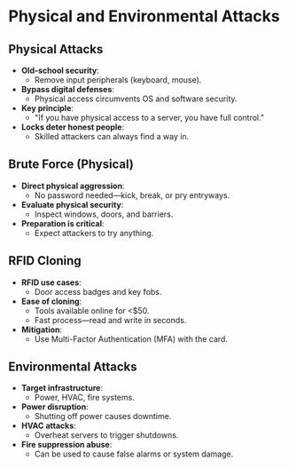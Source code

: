 # Physical and Environmental Attacks

## Physical Attacks
- **Old-school security**:
  - Remove input peripherals (keyboard, mouse).
- **Bypass digital defenses**:
  - Physical access circumvents OS and software security.
- **Key principle**: 
  - "If you have physical access to a server, you have full control."
- **Locks deter honest people**:
  - Skilled attackers can always find a way in.

## Brute Force (Physical)
- **Direct physical aggression**:
  - No password needed—kick, break, or pry entryways.
- **Evaluate physical security**:
  - Inspect windows, doors, and barriers.
- **Preparation is critical**:
  - Expect attackers to try anything.

## RFID Cloning
- **RFID use cases**:
  - Door access badges and key fobs.
- **Ease of cloning**:
  - Tools available online for <$50.
  - Fast process—read and write in seconds.
- **Mitigation**:
  - Use Multi-Factor Authentication (MFA) with the card.

## Environmental Attacks
- **Target infrastructure**:
  - Power, HVAC, fire systems.
- **Power disruption**:
  - Shutting off power causes downtime.
- **HVAC attacks**:
  - Overheat servers to trigger shutdowns.
- **Fire suppression abuse**:
  - Can be used to cause false alarms or system damage.
